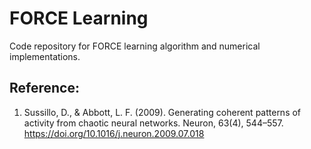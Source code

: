 # FORCE Learning

Code repository for FORCE learning algorithm and numerical implementations.

## Reference:
1. Sussillo, D., & Abbott, L. F. (2009). Generating coherent patterns of activity from chaotic neural networks. Neuron, 63(4), 544–557. https://doi.org/10.1016/j.neuron.2009.07.018